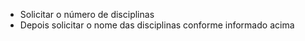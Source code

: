 



- Solicitar o número de disciplinas
- Depois solicitar o nome das disciplinas conforme informado acima